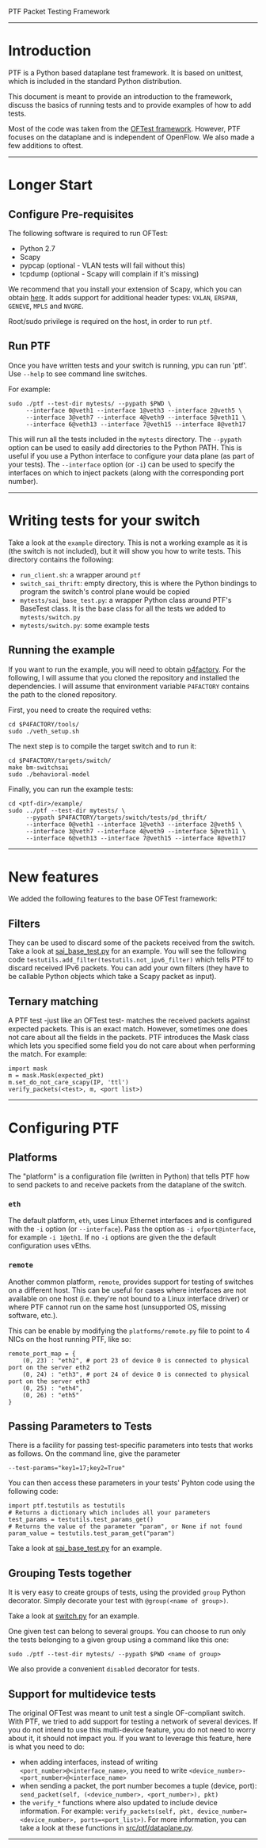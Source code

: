 PTF Packet Testing Framework

---

# Introduction

PTF is a Python based dataplane test framework. It is based on unittest, which
is included in the standard Python distribution.

This document is meant to provide an introduction to the framework, discuss the
basics of running tests and to provide examples of how to add tests.

Most of the code was taken from the [OFTest
framework](https://github.com/floodlight/oftest). However, PTF focuses on the
dataplane and is independent of OpenFlow. We also made a few additions to
oftest.

---

# Longer Start

## Configure Pre-requisites

The following software is required to run OFTest:

 * Python 2.7
 * Scapy
 * pypcap (optional - VLAN tests will fail without this)
 * tcpdump (optional - Scapy will complain if it's missing)

We recommend that you install your extension of Scapy, which you can obtain
[here](https://github.com/p4lang/scapy-vxlan). It adds support for additional
header types: `VXLAN`, `ERSPAN`, `GENEVE`, `MPLS` and `NVGRE`.

Root/sudo privilege is required on the host, in order to run `ptf`.

## Run PTF

Once you have written tests and your switch is running, ypu can run 'ptf'. Use
`--help` to see command line switches.

For example:

    sudo ./ptf --test-dir mytests/ --pypath $PWD \
    	 --interface 0@veth1 --interface 1@veth3 --interface 2@veth5 \
    	 --interface 3@veth7 --interface 4@veth9 --interface 5@veth11 \
    	 --interface 6@veth13 --interface 7@veth15 --interface 8@veth17

This will run all the tests included in the `mytests` directory. The `--pypath`
option can be used to easily add directories to the Python PATH. This is useful
if you use a Python interface to configure your data plane (as part of your
tests). The `--interface` option (or `-i`) can be used to specify the interfaces
on which to inject packets (along with the corresponding port number).

---

# Writing tests for your switch

Take a look at the `example` directory. This is not a working example as it is
(the switch is not included), but it will show you how to write tests. This
directory contains the following:

* `run_client.sh`: a wrapper around `ptf`
* `switch_sai_thrift`: empty directory, this is where the Python bindings to
  program the switch's control plane would be copied
* `mytests/sai_base_test.py`: a wrapper Python class around PTF's BaseTest
  class. It is the base class for all the tests we added to `mytests/switch.py`
* `mytests/switch.py`: some example tests

## Running the example

If you want to run the example, you will need to obtain
[p4factory](https://github.com/p4lang/p4factory). For the following, I will
assume that you cloned the repository and installed the dependencies. I will
assume that environment variable `P4FACTORY` contains the path to the cloned
repository.

First, you need to create the required veths:

    cd $P4FACTORY/tools/
    sudo ./veth_setup.sh

The next step is to compile the target switch and to run it:

    cd $P4FACTORY/targets/switch/
    make bm-switchsai
    sudo ./behavioral-model

Finally, you can run the example tests:

    cd <ptf-dir>/example/
    sudo ../ptf --test-dir mytests/ \
    	 --pypath $P4FACTORY/targets/switch/tests/pd_thrift/
    	 --interface 0@veth1 --interface 1@veth3 --interface 2@veth5 \
    	 --interface 3@veth7 --interface 4@veth9 --interface 5@veth11 \
    	 --interface 6@veth13 --interface 7@veth15 --interface 8@veth17

---

# New features

We added the following features to the base OFTest framework:

## Filters

They can be used to discard some of the packets received from the switch. Take a
look at [sai_base_test.py](example/mytests/sai_base_test.py) for an example. You
will see the following code `testutils.add_filter(testutils.not_ipv6_filter)`
which tells PTF to discard received IPv6 packets. You can add your own filters
(they have to be callable Python objects which take a Scapy packet as input).

## Ternary matching

A PTF test -just like an OFTest test- matches the received packets against
expected packets. This is an exact match. However, sometimes one does not care
about all the fields in the packets. PTF introduces the Mask class which lets
you specified some field you do not care about when performing the match. For
example:

    import mask
    m = mask.Mask(expected_pkt)
    m.set_do_not_care_scapy(IP, 'ttl')
    verify_packets(<test>, m, <port list>)

---

# Configuring PTF

## Platforms

The "platform" is a configuration file (written in Python) that tells PTF how to
send packets to and receive packets from the dataplane of the switch.

### `eth`

The default platform, `eth`, uses Linux Ethernet interfaces and is configured
with the `-i` option (or `--interface`). Pass the option as `-i
ofport@interface`, for example `-i 1@eth1`. If no `-i` options are given the the
default configuration uses vEths.

### `remote`

Another common platform, `remote`, provides support for testing of switches on a
different host. This can be useful for cases where interfaces are not available
on one host (i.e. they're not bound to a Linux interface driver) or where PTF
cannot run on the same host (unsupported OS, missing software, etc.).

This can be enable by modifying the `platforms/remote.py` file to point to 4
NICs on the host running PTF, like so:

    remote_port_map = {
        (0, 23) : "eth2", # port 23 of device 0 is connected to physical port on the server eth2
        (0, 24) : "eth3", # port 24 of device 0 is connected to physical port on the server eth3
        (0, 25) : "eth4",
        (0, 26) : "eth5"
    }

## Passing Parameters to Tests

There is a facility for passing test-specific parameters into tests that works as follows. On the command line, give the parameter

    --test-params="key1=17;key2=True"

You can then access these parameters in your tests' Pyhton code using the
following code:

    import ptf.testutils as testutils
    # Returns a dictionary which includes all your parameters
    test_params = testutils.test_params_get()
    # Returns the value of the parameter "param", or None if not found
    param_value = testutils.test_param_get("param")

Take a look at [sai_base_test.py](example/mytests/sai_base_test.py) for an
example.

## Grouping Tests together

It is very easy to create groups of tests, using the provided `group` Python
decorator. Simply decorate your test with `@group(<name of group>)`.

Take a look at [switch.py](example/mytests/switch.py) for an example.

One given test can belong to several groups. You can choose to run only the
tests belonging to a given group using a command like this one:

    sudo ./ptf --test-dir mytests/ --pypath $PWD <name of group>

We also provide a convenient `disabled` decorator for tests.

## Support for multidevice tests

The original OFTest was meant to unit test a single OF-compliant switch. With
PTF, we tried to add support for testing a network of several devices. If you do
not intend to use this multi-device feature, you do not need to worry about it,
it should not impact you. If you want to leverage this feature, here is what you
need to do:

* when adding interfaces, instead of writing `<port_number>@<interface_name>`,
  you need to write `<device_number>-<port_number>@<interface_name>`
* when sending a packet, the port number becomes a tuple (device, port):
  `send_packet(self, (<device_number>, <port_number>), pkt)`
* the `verify_*` functions where also updated to include device information. For
  example: `verify_packets(self, pkt, device_number=<device_number>,
  ports=<port_list>)`. For more information, you can take a look at these
  functions in [src/ptf/dataplane.py](src/ptf/dataplane.py).

---
